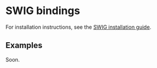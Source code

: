   # SWIG bindings
  
  For installation instructions, see the [SWIG installation guide](swig/INSTALL.md).
  
  ## Examples
  
  Soon.
